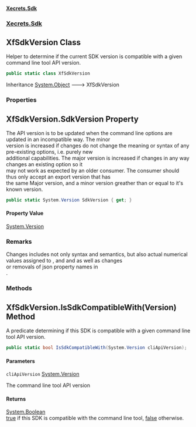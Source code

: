 #### [Xecrets.Sdk](index.md 'index')
### [Xecrets.Sdk](Xecrets.Sdk.md 'Xecrets.Sdk')

## XfSdkVersion Class

Helper to determine if the current SDK version is compatible with a given command line tool API version.

```csharp
public static class XfSdkVersion
```

Inheritance [System.Object](https://docs.microsoft.com/en-us/dotnet/api/System.Object 'System.Object') &#129106; XfSdkVersion
### Properties

<a name='Xecrets.Sdk.XfSdkVersion.SdkVersion'></a>

## XfSdkVersion.SdkVersion Property

The API version is to be updated when the command line options are updated in an incompatible way. The minor  
version is increased if changes do not change the meaning or syntax of any pre-existing options, i.e. purely new  
additional capabilities. The major version is increased if changes in any way changes an existing option so it  
may not work as expected by an older consumer. The consumer should thus only accept an export version that has  
the same Major version, and a minor version greather than or equal to it's known version.

```csharp
public static System.Version SdkVersion { get; }
```

#### Property Value
[System.Version](https://docs.microsoft.com/en-us/dotnet/api/System.Version 'System.Version')

### Remarks
Changes includes not only syntax and semantics, but also actual numerical values assigned to <seealso cref="T:Xecrets.Sdk.Cli.XfOpCode"/>, <seealso cref="T:Xecrets.Sdk.Cli.XfStatusCode"> and </seealso>and <seealso cref="T:Xecrets.Sdk.Cli.XfCliApi"/> as well as changes  
or removals of json property names in  
<seealso cref="T:Xecrets.Sdk.Cli.CliMessage"/> .
### Methods

<a name='Xecrets.Sdk.XfSdkVersion.IsSdkCompatibleWith(System.Version)'></a>

## XfSdkVersion.IsSdkCompatibleWith(Version) Method

A predicate determining if this SDK is compatible with a given command line tool API version.

```csharp
public static bool IsSdkCompatibleWith(System.Version cliApiVersion);
```
#### Parameters

<a name='Xecrets.Sdk.XfSdkVersion.IsSdkCompatibleWith(System.Version).cliApiVersion'></a>

`cliApiVersion` [System.Version](https://docs.microsoft.com/en-us/dotnet/api/System.Version 'System.Version')

The command line tool API version

#### Returns
[System.Boolean](https://docs.microsoft.com/en-us/dotnet/api/System.Boolean 'System.Boolean')  
[true](https://docs.microsoft.com/en-us/dotnet/csharp/language-reference/builtin-types/bool 'https://docs.microsoft.com/en-us/dotnet/csharp/language-reference/builtin-types/bool') if this SDK is compatible with the command line tool, [false](https://docs.microsoft.com/en-us/dotnet/csharp/language-reference/builtin-types/bool 'https://docs.microsoft.com/en-us/dotnet/csharp/language-reference/builtin-types/bool') otherwise.